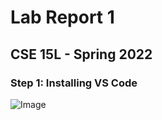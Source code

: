 # Lab Report 1
## CSE 15L - Spring 2022

### Step 1: Installing VS Code

![Image](https://github.com/kaung-min-khant/cse15l-lab-reports/issues/1#issuecomment-1093038746)
